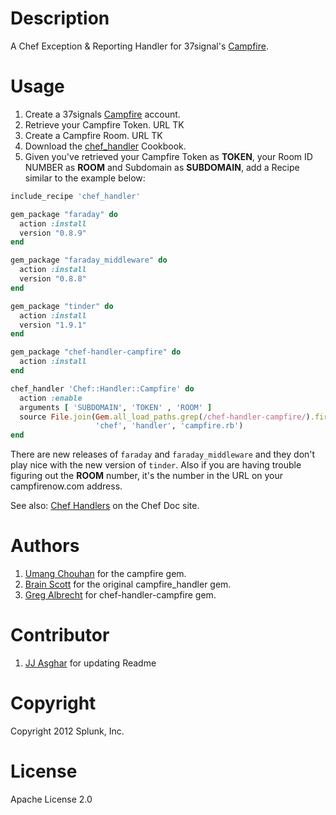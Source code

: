 Description
===========

A Chef Exception & Reporting Handler for 37signal's 
[Campfire](http://www.campfirenow.com).

Usage
=====

1. Create a 37signals [Campfire](http://www.campfirenow.com) account.
2. Retrieve your Campfire Token. URL TK
3. Create a Campfire Room. URL TK
4. Download the [chef_handler](http://community.opscode.com/cookbooks/chef_handler)
Cookbook.
5. Given you've retrieved your Campfire Token as **TOKEN**, your Room ID NUMBER as 
**ROOM** and Subdomain as **SUBDOMAIN**, add a Recipe similar to the example 
below:

```ruby
include_recipe 'chef_handler'

gem_package "faraday" do
  action :install
  version "0.8.9"
end

gem_package "faraday_middleware" do
  action :install
  version "0.8.8"
end

gem_package "tinder" do
  action :install
  version "1.9.1"
end

gem_package "chef-handler-campfire" do
  action :install
end

chef_handler 'Chef::Handler::Campfire' do
  action :enable
  arguments [ 'SUBDOMAIN', 'TOKEN' , 'ROOM' ]
  source File.join(Gem.all_load_paths.grep(/chef-handler-campfire/).first,
                   'chef', 'handler', 'campfire.rb')
end
```

There are new releases of `faraday` and `faraday_middleware` and they don't play nice with the new version of `tinder`. Also if you are having trouble figuring out the **ROOM** number, it's the number in the URL on your campfirenow.com address.

See also: [Chef Handlers](http://docs.opscode.com/essentials_handlers.html) on the Chef Doc site.


Authors
============
1. [Umang Chouhan](https://github.com/uchouhan) for the campfire gem.
2. [Brain Scott](https://github.com/bscott) for the original campfire_handler gem.
3. [Greg Albrecht](https://github.com/ampledata) for chef-handler-campfire gem.

Contributor
============
1. [JJ Asghar](http://github.com/jjasghar) for updating Readme


Copyright
=========
Copyright 2012 Splunk, Inc.


License
=======
Apache License 2.0
